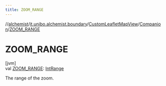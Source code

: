 ```yaml
---
title: ZOOM_RANGE
---
```

//[alchemist](../../../../index.html)/[it.unibo.alchemist.boundary](../../index.html)/[CustomLeafletMapView](../index.html)/[Companion](index.html)/[ZOOM_RANGE](-z-o-o-m_-r-a-n-g-e.html)



# ZOOM_RANGE



[jvm]\
val [ZOOM_RANGE](-z-o-o-m_-r-a-n-g-e.html): [IntRange](https://kotlinlang.org/api/latest/jvm/stdlib/kotlin.ranges/-int-range/index.html)



The range of the zoom.




